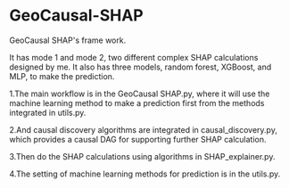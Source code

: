# GeoCausal-SHAP
GeoCausal SHAP's frame work.

It has mode 1 and mode 2, two different complex SHAP calculations designed by me. It also has three models, random forest, XGBoost, and MLP, to make the prediction. 

1.The main workflow is in the GeoCausal SHAP.py, where it will use the machine learning method to make a prediction first from the methods integrated in utils.py. 

2.And causal discovery algorithms are integrated in causal_discovery.py, which provides a causal DAG for supporting further SHAP calculation.

3.Then do the SHAP calculations using algorithms in SHAP_explainer.py. 

4.The setting of machine learning methods for prediction is in the utils.py.
